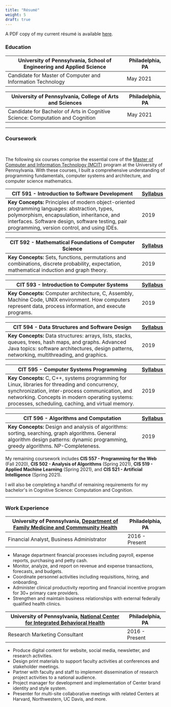 ```yaml
---
title: "Résumé"
weight: 5
draft: true
---
```

A PDF copy of my current résumé is available [here](/home/Logan_Ayliffe_resume_20200513.pdf).
<br>

### Education

| University of Pennsylvania, School of Engineering and Applied Science | Philadelphia, PA |
| ----------- | ----------- |
| Candidate for Master of Computer and Information Technology | May 2021|

| University of Pennsylvania, College of Arts and Sciences | Philadelphia, PA |
| ----------- | ----------- |
| Candidate for Bachelor of Arts in Cognitive Science: Computation and Cognition | May 2021|

<hr>

### Coursework

<br>



<p align="left">The following six courses comprise the essential core of the <a href="https://www.cis.upenn.edu/graduate/program-offerings/master-of-computer-and-information-technology/">Master of Computer and Information Technology (MCIT)</a> program at the University of Pennsylvania. With these courses, I built a comprehensive understanding of programming fundamentals, computer systems and architecture, and computer science mathematics.</p>

| CIT 591 - Introduction to Software Development | [Syllabus](/home/Syllabus_CIT591_Fall2019.pdf) |
| ----------- | ----------- |
|<div align="left">**Key Concepts:** Principles of modern object-oriented programming languages: abstraction, types, polymorphism, encapsulation, inheritance, and interfaces. Software design, software testing, pair programming, version control, and using IDEs. </div> |  2019|

| CIT 592 - Mathematical Foundations of Computer Science</div>  | [Syllabus](/home/Syllabus_CIT592_Fall2019.pdf) |
| ----------- | ----------- |
|<div align="left">**Key Concepts:** Sets, functions, permutations and combinations, discrete probability, expectation, mathematical induction and graph theory. </div> |  2019|

| CIT 593 - Introduction to Computer Systems</div>  | [Syllabus](/home/Syllabus_CIT593_Fall2019.pdf) |
| ----------- | ----------- |
|<div align="left">**Key Concepts:** Computer architecture, C, Assembly, Machine Code, UNIX environment. How computers represent data, process information, and execute programs.  </div> |  2019|

| CIT 594 - Data Structures and Software Design</div>  | [Syllabus](/home/Syllabus_CIT594_Spring2020.pdf) |
| ----------- | ----------- |
|<div align="left">**Key Concepts:** Data structures: arrays, lists, stacks, queues, trees, hash maps, and graphs. Advanced Java topics: software architectures, design patterns, networking, multithreading, and graphics. </div> |  2019|

| CIT 595 - Computer Systems Programming</div>  | [Syllabus](/home/Syllabus_CIT595_Spring2020.pdf) |
| ----------- | ----------- |
|<div align="left" > **Key Concepts:** C, C++, systems programming for Linux, libraries for threading and concurrency, synchronization, inter-process communication, and networking. Concepts in modern operating systems: processes, scheduling, caching, and virtual memory.</div> |  2019|

| CIT 596 - Algorithms and Computation</div>  | [Syllabus](/home/Syllabus_CIT596_Spring2020.pdf) |
| ----------- | ----------- |
|<div align="left">**Key Concepts:** Design and analysis of algorithms: sorting, searching, graph algorithms. General algorithm design patterns: dynamic programming, greedy algorithms. NP-Completeness. </div> |  2019|

<p align="left">My remaining coursework includes <b>CIS 557 - Programming for the Web</b> (Fall 2020), <b>CIS 502 - Analysis of Algorithms</b> (Spring 2021), <b>CIS 519 - Applied Machine Learning</b> (Spring 2021), and <b>CIS 521 - Artificial Intelligence</b> (Spring 2021). </p>

<p align="left">I will also be completing a handful of remaining requirements for my bachelor's in Cognitive Science: Computation and Cognition.</p>
<hr>

### Work Experience
| University of Pennsylvania, [Department of Family Medicine and Commmunity Health](https://www.med.upenn.edu/fmch/) | Philadelphia, PA |
| ----------- | ----------- |
| Financial Analyst, Business Administrator | 2016 - Present |
<div align="left">
<ul>
<li>Manage department financial processes including payroll, expense reports, purchasing and petty cash. 
<li>Monitor, analyze, and report on revenue and expense transactions, forecasts, and budgets. 
<li>Coordinate personnel activities including requisitions, hiring, and onboarding. 
<li>Administer clinical productivity reporting and financial incentive program for 30+ primary care providers. 
<li>Strengthen and maintain business relationships with external federally qualified health clinics.
</ul></div>

| University of Pennsylvania, [National Center for Integrated Behavioral Health](https://www.ncibh.org/) | Philadelphia, PA |
| ----------- | ----------- |
| Research Marketing Consultant | 2016 - Present |
<div align="left">
<ul>
<li>Produce digital content for website, social media, newsletter, and research activities.
<li>Design print materials to support faculty activities at conferences and stakeholder meetings.
<li>Partner with faculty and staff to implement dissemination of research project activities to a national audience.
<li>Project manager for development and implementation of Center brand identity and style system.
<li>Presenter for multi-site collaborative meetings with related Centers at Harvard, Northwestern, UC Davis, and more.
</ul></div>